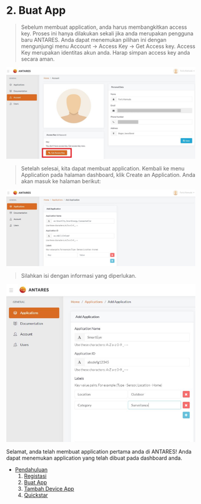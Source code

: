 # 2. Buat App

> Sebelum membuat application, anda harus membangkitkan access key. Proses ini hanya 
dilakukan sekali jika anda merupakan pengguna baru ANTARES. Anda dapat menemukan 
pilihan ini dengan mengunjungi menu Account -> Access Key -> Get Access key. 
Access Key merupakan identitas akun anda. Harap simpan access key anda secara aman.

![image](./media/getting-started-7.jpg)

> Setelah selesai, kita dapat membuat application. Kembali ke menu Application 
pada halaman dashboard, klik Create an Application. Anda akan masuk ke halaman berikut:

![image](./media/getting-started-6.jpg)

>Silahkan isi dengan informasi yang diperlukan.

![image](./media/getting-started-8.jpg)

Selamat, anda telah membuat application pertama anda di ANTARES! Anda dapat menemukan 
application yang telah dibuat pada dashboard anda.


<script>
  window.$docsify = {
    loadSidebar: true

    loadSidebar: 'README.md'
    loadSidebar: 'regis.md'
    loadSidebar: 'buat.md'
    loadSidebar: 'tambah.md'
    loadSidebar: 'quick.md'

  }
</script>
<script src="//unpkg.com/docsify/lib/docsify.min.js"></script>

<!-- docs/_sidebar.md -->
* [Pendahuluan](README.md)
	1. [Registasi](regis.md)
	2. [Buat App](buat.md)
	3. [Tambah Device App](tambah.md)
	4. [Quickstar](quick.md)